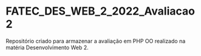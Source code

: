 # FATEC_DES_WEB_2_2022_Avaliacao2
Repositório criado para armazenar a avaliação em PHP OO realizado na matéria Desenvolvimento Web 2.
